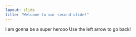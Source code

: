 ```yaml
---
layout: slide
title: "Welcome to our second slide!"
---
```

I am gonna be a super herooo
Use the left arrow to go back!
